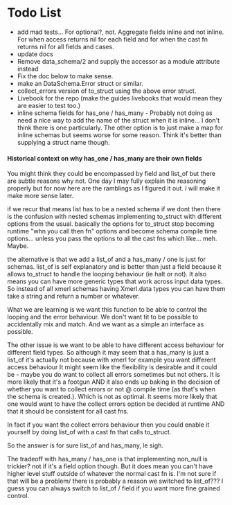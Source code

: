 # Todo List

- add mad tests... For optional?, not. Aggregate fields inline and not inline. For when access returns nil for each field and for when the cast fn returns nil for all fields and cases.
- update docs
- Remove data_schema/2 and supply the accessor as a module attribute instead
- Fix the doc below to make sense.
- make an DataSchema.Error struct or similar.
- collect_errors version of to_struct using the above error struct.
- Livebook for the repo (make the guides livebooks that would mean they are easier to test too.)
- inline schema fields for has_one / has_many - Probably not doing as need a nice way to add the name of the struct when it is inline... I don't think there is one particularly. The other option is to just make a map for inline schemas but seems worse for some reason. Think it's better than supplying a struct name though.






#### Historical context on why has_one / has_many are their own fields

You might think they could be encompassed by field and list_of but there are subtle reasons why not. One day I may fully explain the reasoning properly but for now here are the ramblings as I figured it out. I will make it make more sense later.

 if we recur that means list has to be a nested schema
 if we dont then there is the confusion with nested schemas implementing
 to_struct with different options from the usual.
 basically the options for to_struct stop becoming runtime "whn you call then fn"
 options and become schema compile time options... unless you pass the options to
 all the cast fns which like... meh. Maybe.

 the alternative is that we add a list_of and a has_many / one is just for
 schemas. list_of is self explanatory and is better than just a field because it allows
 to_struct to handle the looping behaviour (ie halt or not).
 It also means you can have more generic types that work across input data types. So instead
 of all xmerl schemas having Xmerl.data types you can have them take a string and return
 a number or whatever.


 What we are learning is we want this function to be able to control the looping
 and the error behaviour. We don't want tit to be possible to accidentally mix and
 match. And we want as a simple an interface as possible.

 The other issue is we want to be able to have different access behaviour for
 different field types. So although it may seem that a has_many is just a list_of
 it's actually not because with xmerl for example you want different access behaviour
 It might seem like the flexibility is desirable and it could be - maybe you do want to collect
 all errors sometimes but not others. It is more likely that it's a footgun AND it also ends
 up baking in the decision of whether you want to collect errors or not @ compile time (as that's
 when the schema is created.). Which is not as optimal. It seems more likely that one would
 want to have the collect errors option be decided at runtime AND that it should be consistent
 for all cast fns.

 In fact if you want the collect errors behaviour then you could enable it yourself by doing
 list_of with a cast fn that calls to_struct.

 So the answer is for sure list_of and has_many, le sigh.

 The tradeoff with has_many / has_one is that implementing non_null is trickier?
 not if it's a field option though. But it does mean you can't have higher level
 stuff outside of whatever the normal cast fn is. I'm not sure if that will be
 a problem/ there is probably a reason we switched to list_of???
 I guess you can always switch to list_of / field if you want more fine grained
 control.
